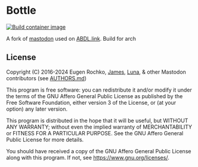 # Bottle

[![Build container image](https://github.com/ABDL-link/bottle/actions/workflows/build-image.yml/badge.svg)](https://github.com/ABDL-link/bottle/actions/workflows/build-image.yml)

A fork of [mastodon](https://github.com/mastodon/mastodon) used on [ABDL.link](https://abdl.link). Build for arch

## License

Copyright (C) 2016-2024 Eugen Rochko, [James](https://abdl.link/@james), [Luna](https://abdl.link/@Pikachu), & other Mastodon contributors (see [AUTHORS.md](AUTHORS.md))

This program is free software: you can redistribute it and/or modify it under the terms of the GNU Affero General Public License as published by the Free Software Foundation, either version 3 of the License, or (at your option) any later version.

This program is distributed in the hope that it will be useful, but WITHOUT ANY WARRANTY; without even the implied warranty of MERCHANTABILITY or FITNESS FOR A PARTICULAR PURPOSE. See the GNU Affero General Public License for more details.

You should have received a copy of the GNU Affero General Public License along with this program. If not, see <https://www.gnu.org/licenses/>.
